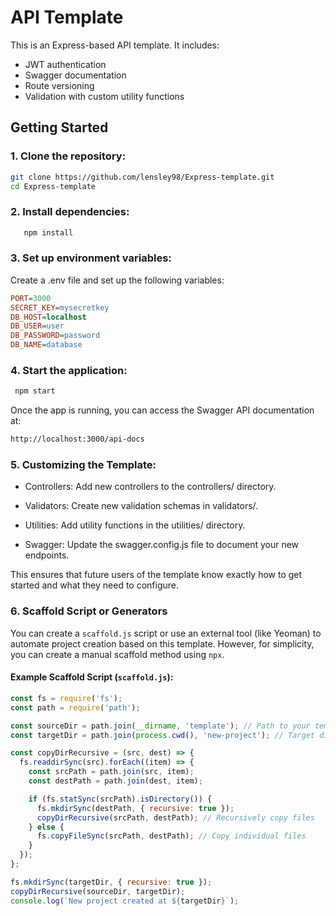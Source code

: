 # API Template

This is an Express-based API template. It includes:

- JWT authentication
- Swagger documentation
- Route versioning
- Validation with custom utility functions

## Getting Started

### 1. Clone the repository:

```bash
git clone https://github.com/lensley98/Express-template.git
cd Express-template
```

### 2. Install dependencies:

```bash
   npm install
```

### 3. Set up environment variables:

Create a .env file and set up the following variables:

```ini
PORT=3000
SECRET_KEY=mysecretkey
DB_HOST=localhost
DB_USER=user
DB_PASSWORD=password
DB_NAME=database
```

### 4. Start the application:

```bash
 npm start
```

Once the app is running, you can access the Swagger API documentation at:

```bash
http://localhost:3000/api-docs
```

### 5. Customizing the Template:

- Controllers: Add new controllers to the controllers/ directory.

- Validators: Create new validation schemas in validators/.

- Utilities: Add utility functions in the utilities/ directory.

- Swagger: Update the swagger.config.js file to document your new endpoints.

This ensures that future users of the template know exactly how to get started and what they need to configure.

### 6. **Scaffold Script or Generators**

You can create a `scaffold.js` script or use an external tool (like Yeoman) to automate project creation based on this template. However, for simplicity, you can create a manual scaffold method using `npx`.

#### Example Scaffold Script (`scaffold.js`):

```javascript
const fs = require('fs');
const path = require('path');

const sourceDir = path.join(__dirname, 'template'); // Path to your template project
const targetDir = path.join(process.cwd(), 'new-project'); // Target directory for new project

const copyDirRecursive = (src, dest) => {
  fs.readdirSync(src).forEach((item) => {
    const srcPath = path.join(src, item);
    const destPath = path.join(dest, item);

    if (fs.statSync(srcPath).isDirectory()) {
      fs.mkdirSync(destPath, { recursive: true });
      copyDirRecursive(srcPath, destPath); // Recursively copy files
    } else {
      fs.copyFileSync(srcPath, destPath); // Copy individual files
    }
  });
};

fs.mkdirSync(targetDir, { recursive: true });
copyDirRecursive(sourceDir, targetDir);
console.log(`New project created at ${targetDir}`);
```
